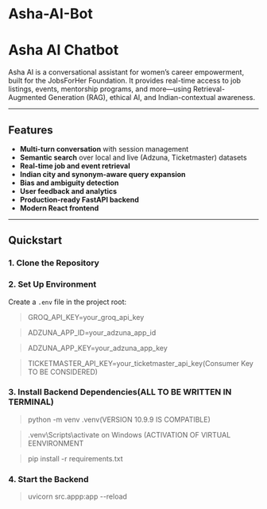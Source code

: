 # Asha-AI-Bot

# Asha AI Chatbot

Asha AI is a conversational assistant for women’s career empowerment, built for the JobsForHer Foundation. It provides real-time access to job listings, events, mentorship programs, and more—using Retrieval-Augmented Generation (RAG), ethical AI, and Indian-contextual awareness.

---

## Features

- **Multi-turn conversation** with session management
- **Semantic search** over local and live (Adzuna, Ticketmaster) datasets
- **Real-time job and event retrieval**
- **Indian city and synonym-aware query expansion**
- **Bias and ambiguity detection**
- **User feedback and analytics**
- **Production-ready FastAPI backend**
- **Modern React frontend**

---

## Quickstart

### 1. Clone the Repository


### 2. Set Up Environment

Create a `.env` file in the project root:

> GROQ_API_KEY=your_groq_api_key

>  ADZUNA_APP_ID=your_adzuna_app_id

> ADZUNA_APP_KEY=your_adzuna_app_key

> TICKETMASTER_API_KEY=your_ticketmaster_api_key(Consumer Key TO BE CONSIDERED)


### 3. Install Backend Dependencies(ALL TO BE WRITTEN IN TERMINAL)

> python -m venv .venv(VERSION 10.9.9 IS COMPATIBLE)

> .venv\Scripts\activate on Windows (ACTIVATION OF VIRTUAL EENVIRONMENT

> pip install -r requirements.txt



### 4. Start the Backend

> uvicorn src.appp:app --reload

